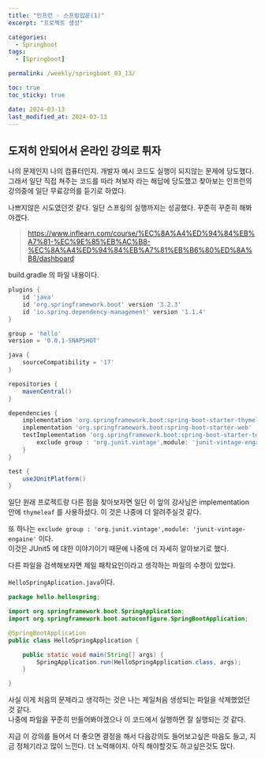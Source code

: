 ```yaml
---
title: "인프런 - 스프링입문(1)"
excerpt: "프로젝트 생성"

categories:
  - Springboot
tags:
  - [Springboot]

permalink: /weekly/springboot_03_13/

toc: true
toc_sticky: true

date: 2024-03-13
last_modified_at: 2024-03-13
---
```


## 도저히 안되어서 온라인 강의로 튀자

나의 문제인지 나의 컴퓨터인지. 개발자 예시 코드도 실행이 되지않는 문제에 당도했다. 그래서 일단 직접 쳐주는 코드를 따라 쳐보자 라는 해답에 당도했고 찾아보는 인프런의 강의중에 일단 무료강의를 듣기로 하였다.  

나쁘지않은 시도였던것 같다. 일단 스프링의 실행까지는 성공했다. 꾸준히 꾸준히 해봐야겠다.
>https://www.inflearn.com/course/%EC%8A%A4%ED%94%84%EB%A7%81-%EC%9E%85%EB%AC%B8-%EC%8A%A4%ED%94%84%EB%A7%81%EB%B6%80%ED%8A%B8/dashboard

build.gradle 의 파일 내용이다.
``` gradle
plugins {
	id 'java'
	id 'org.springframework.boot' version '3.2.3'
	id 'io.spring.dependency-management' version '1.1.4'
}

group = 'hello'
version = '0.0.1-SNAPSHOT'

java {
	sourceCompatibility = '17'
}

repositories {
	mavenCentral()
}

dependencies {
	implementation 'org.springframework.boot:spring-boot-starter-thymeleaf'
	implementation 'org.springframework.boot:spring-boot-starter-web'
	testImplementation 'org.springframework.boot:spring-boot-starter-test'{
		exclude group : 'org.junit.vintage',module: 'junit-vintage-engaine'
	}
}

test {
	useJUnitPlatform()
}

```
일단 원래 프로젝트랑 다른 점을 찾아보자면
일단 이 앞의 강사님은 implementation 안에 `thymeleaf` 를 사용하셨다. 이 것은 나중에 더 알려주실것 같다.  

또 하나는 `exclude group : 'org.junit.vintage',module: 'junit-vintage-engaine'` 이다.  
이것은 JUnit5 에 대한 이야기이기 때문에 나중에 더 자세히 알아보기로 했다.  

다른 파일을 검색해보자면 제일 패착요인이라고 생각하는 파일의 수정이 있었다.  


`HelloSpringAplication.java`이다.
```java
package hello.hellospring;

import org.springframework.boot.SpringApplication;
import org.springframework.boot.autoconfigure.SpringBootApplication;

@SpringBootApplication
public class HelloSpringApplication {

	public static void main(String[] args) {
		SpringApplication.run(HelloSpringApplication.class, args);
	}

}

```
사실 이게 처음의 문제라고 생각하는 것은 나는 제일처음 생성되는 파일을 삭제했었던 것 같다.  
나중에 파일을 꾸준히 만들어봐야겠으나 이 코드에서 실행하면 잘 실행되는 것 같다.  

지금 이 강의를 들어서 더 좋으면 결정을 해서 다음강의도 들어보고싶은 마음도 들고, 지금 정체기라고 많이 느낀다. 더 노력해야지. 아직 해야할것도 하고싶은것도 많다.